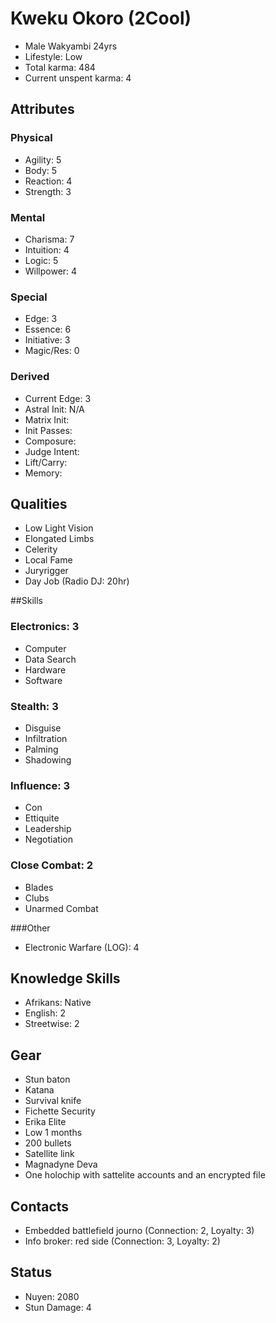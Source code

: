 # Kweku Okoro (2Cool)

* Male Wakyambi 24yrs
* Lifestyle: Low
* Total karma: 484
* Current unspent karma: 4

## Attributes
### Physical 
* Agility: 5
* Body: 5
* Reaction: 4
* Strength: 3

### Mental
* Charisma: 7
* Intuition: 4
* Logic: 5
* Willpower: 4

### Special
* Edge: 3
* Essence: 6
* Initiative: 3
* Magic/Res: 0

### Derived
* Current Edge: 3
* Astral Init: N/A
* Matrix Init: 
* Init Passes: 
* Composure: 
* Judge Intent: 
* Lift/Carry:
* Memory:

## Qualities
* Low Light Vision
* Elongated Limbs
* Celerity
* Local Fame
* Juryrigger
* Day Job (Radio DJ: 20hr)

##Skills 
### Electronics: 3
* Computer
* Data Search
* Hardware
* Software

### Stealth: 3
* Disguise
* Infiltration
* Palming
* Shadowing

### Influence: 3
* Con
* Ettiquite
* Leadership
* Negotiation

### Close Combat: 2
* Blades
* Clubs
* Unarmed Combat

###Other
* Electronic Warfare (LOG): 4

## Knowledge Skills
* Afrikans:  Native
* English: 2
* Streetwise: 2

## Gear
* Stun baton 
* Katana 
* Survival knife 
* Fichette Security 
* Erika Elite 
* Low 1 months 
* 200 bullets 
* Satellite link 
* Magnadyne Deva 
* One holochip with sattelite accounts and an encrypted file  

## Contacts
* Embedded battlefield journo (Connection: 2, Loyalty: 3)
* Info broker: red side (Connection: 3, Loyalty: 2)

## Status
* Nuyen: 2080
* Stun Damage: 4

